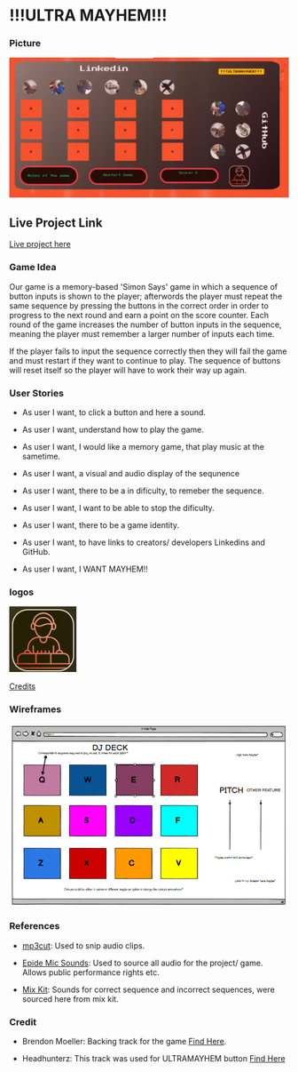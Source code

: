 # !!!ULTRA MAYHEM!!!

### Picture

<img src="./assets/images/ultramayhem-picture.jpg">

## Live Project Link
<a href="https://carlg96.github.io/dj-game/">Live project here</a>

### Game Idea 

Our game is a memory-based 'Simon Says' game in which a sequence of button inputs is shown to the player; afterwords the player must repeat the same sequence by 
pressing the buttons in the correct order in order to progress to the next round and earn a point on the score counter. Each round of the game increases the number of button inputs in the sequence, meaning the player must remember a larger number of inputs each time. 

If the player fails to input the sequence correctly then they will fail the game and must restart if they want to continue to play. The sequence of buttons will reset itself so
the player will have to work their way up again. 

### User Stories 

- As user I want, to click a button and here a sound. 

- As user I want, understand how to play the game.

- As user I want, I would like a memory game, that play music at the sametime.

- As user I want, a visual and audio display of the sequnence

- As user I want, there to be a in dificulty, to remeber the sequence.  

- As user I want, I want to be able to stop the dificulty. 

- As user I want, there to be a game identity. 

- As user I want, to have links to creators/ developers Linkedins and GitHub. 

- As user I want, I WANT MAYHEM!!

### logos 

![Logo](documents/logo.png)

[Credits]("https://www.flaticon.com/free-icons/dj-control")


### Wireframes

![Wireframes](documents/wireframe.png)

### References 

- [mp3cut](https://mp3cut.net/): Used to snip audio clips. 

- [Epide Mic Sounds](https://www.epidemicsound.com/music/genres/): Used to source all audio for the project/ game. Allows public performance rights etc.

- [Mix Kit](https://mixkit.co/free-sound-effects/lose/): Sounds for correct sequence and incorrect sequences, were sourced here from mix kit.

### Credit 

- Brendon Moeller: Backing track for the game [Find Here](https://www.epidemicsound.com/track/xfBuBNCESe/).

- Headhunterz: This track was used for ULTRAMAYHEM button [Find Here](https://www.youtube.com/watch?v=e590yuFyMf4&ab_channel=ArtofCreation)